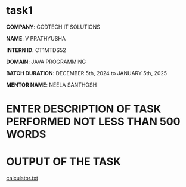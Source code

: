 # task1 

**COMPANY**: CODTECH IT SOLUTIONS

**NAME**: V PRATHYUSHA

**INTERN ID**: CT1MTDS52

**DOMAIN**: JAVA PROGRAMMING

**BATCH DURATION**: DECEMBER 5th, 2024 to JANUARY 5th, 2025

**MENTOR NAME**: NEELA SANTHOSH

# ENTER DESCRIPTION OF TASK PERFORMED NOT LESS THAN 500 WORDS

# OUTPUT OF THE TASK

[calculator.txt](https://github.com/user-attachments/files/18279863/calculator.txt)
